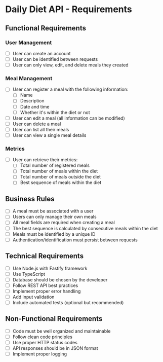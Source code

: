 # Daily Diet API - Requirements

## Functional Requirements

### User Management
- [ ] User can create an account
- [ ] User can be identified between requests
- [ ] User can only view, edit, and delete meals they created

### Meal Management
- [ ] User can register a meal with the following information:
  - [ ] Name
  - [ ] Description
  - [ ] Date and time
  - [ ] Whether it's within the diet or not
- [ ] User can edit a meal (all information can be modified)
- [ ] User can delete a meal
- [ ] User can list all their meals
- [ ] User can view a single meal details

### Metrics
- [ ] User can retrieve their metrics:
  - [ ] Total number of registered meals
  - [ ] Total number of meals within the diet
  - [ ] Total number of meals outside the diet
  - [ ] Best sequence of meals within the diet

## Business Rules

- [ ] A meal must be associated with a user
- [ ] Users can only manage their own meals
- [ ] All meal fields are required when creating a meal
- [ ] The best sequence is calculated by consecutive meals within the diet
- [ ] Meals must be identified by a unique ID
- [ ] Authentication/identification must persist between requests

## Technical Requirements

- [ ] Use Node.js with Fastify framework
- [ ] Use TypeScript
- [ ] Database should be chosen by the developer
- [ ] Follow REST API best practices
- [ ] Implement proper error handling
- [ ] Add input validation
- [ ] Include automated tests (optional but recommended)

## Non-Functional Requirements

- [ ] Code must be well organized and maintainable
- [ ] Follow clean code principles
- [ ] Use proper HTTP status codes
- [ ] API responses should be in JSON format
- [ ] Implement proper logging
